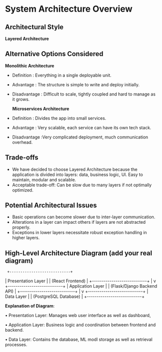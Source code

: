 # System Architecture Overview
## Architectural Style
**Layered Architecture**
## Alternative Options Considered
**Monolithic Architecture**
- Definition : Everything in a single deployable unit.
- Advantage : The structure is simple to write and deploy initially.
- Disadvantage : Difficult to scale, tightly coupled and hard to manage as it grows.
  
  **Microservices Architecture**
- Definition : Divides the app into small services.
- Advantage : Very scalable, each service can have its own tech stack.
- Disadvantage :Very complicated deployment, much communication overhead.
   
## Trade-offs
- We have decided to choose Layered Architecture because the application is divided into layers: data, business logic, UI.
Easy to maintain, modular and scalable.
- Acceptable trade-off: Can be slow due to many layers if not optimally optimized.
## Potential Architectural Issues
-  Basic operations can become slower due to inter-layer communication.
-  Alterations in a layer can impact others if layers are not abstracted properly.
-  Exceptions in lower layers necessitate robust exception handling in higher layers.
## High-Level Architecture Diagram (add your real diagram)

     +----------------------------+
| Presentation Layer |
| (React Frontend) |
+----------------------------+
|
v
+----------------------------+
| Application Layer |
| (Flask/Django Backend API) |
+----------------------------+
|
v
+----------------------------+
| Data Layer |
| (PostgreSQL Database) |
+----------------------------+

**Explanation of Diagram**:

• Presentation Layer: Manages web user interface as well as dashboard,

• Application Layer: Business logic and coordination between frontend and backend.

• Data Layer: Contains the database, ML modl storage as well as retrieval processes.


